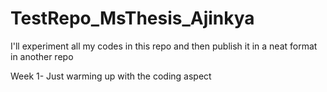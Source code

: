 # TestRepo_MsThesis_Ajinkya
I'll experiment all my codes in this repo and then publish it in a neat format in another repo


Week 1- Just warming up with the coding aspect

